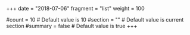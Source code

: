 +++
date = "2018-07-06"
fragment = "list"
weight = 100

#count = 10 # Default value is 10
#section = "" # Default value is current section
#summary = false # Default value is true
+++
